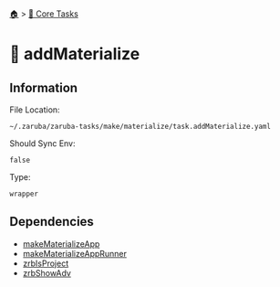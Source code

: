 <!--startTocHeader-->
[🏠](../README.md) > [🥝 Core Tasks](README.md)
# 🧪 addMaterialize
<!--endTocHeader-->

## Information

File Location:

    ~/.zaruba/zaruba-tasks/make/materialize/task.addMaterialize.yaml

Should Sync Env:

    false

Type:

    wrapper


## Dependencies

* [makeMaterializeApp](make-materialize-app.md)
* [makeMaterializeAppRunner](make-materialize-app-runner.md)
* [zrbIsProject](zrb-is-project.md)
* [zrbShowAdv](zrb-show-adv.md)
<!--startTocSubtopic-->

<!--endTocSubtopic-->